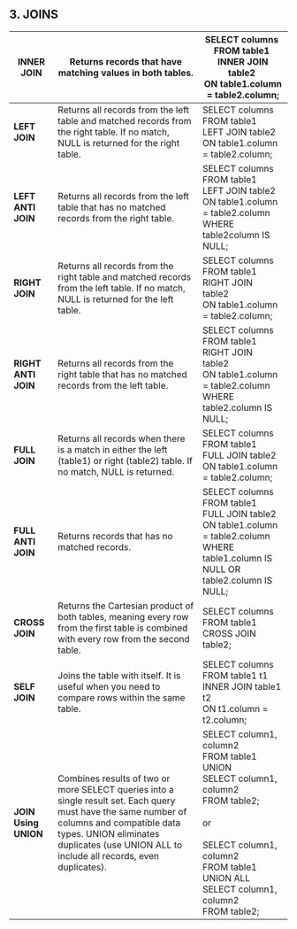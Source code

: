## 3. JOINS

| **INNER JOIN**       | Returns records that have matching values in both tables.                                                                                                                                                                                | SELECT columns <br>FROM table1 <br>INNER JOIN table2 <br>ON table1.column = table2.column;<br>                                                                                                                         |
| -------------------- | ---------------------------------------------------------------------------------------------------------------------------------------------------------------------------------------------------------------------------------------- | ---------------------------------------------------------------------------------------------------------------------------------------------------------------------------------------------------------------------- |
| **LEFT JOIN**        | Returns all records from the left table and matched records from the right table. If no match, NULL is returned for the right table.                                                                                                     | SELECT columns <br>FROM table1 <br>LEFT JOIN table2 <br>ON table1.column = table2.column;<br>                                                                                                                          |
| **LEFT ANTI JOIN**   | Returns all records from the left table that has no matched records from the right table.                                                                                                                                                | SELECT columns <br>FROM table1 <br>LEFT JOIN table2 <br>ON table1.column = table2.column<br>WHERE table2column IS NULL;<br>                                                                                            |
| **RIGHT JOIN**       | Returns all records from the right table and matched records from the left table. If no match, NULL is returned for the left table.                                                                                                      | SELECT columns <br>FROM table1 <br>RIGHT JOIN table2 <br>ON table1.column = table2.column;<br>                                                                                                                         |
| **RIGHT ANTI JOIN**  | Returns all records from the right table that has no matched records from the left table.                                                                                                                                                | SELECT columns <br>FROM table1 <br>RIGHT JOIN table2 <br>ON table1.column = table2.column<br>WHERE table2.column IS NULL;<br>                                                                                          |
| **FULL JOIN**        | Returns all records when there is a match in either the left (table1) or right (table2) table. If no match, NULL is returned.                                                                                                            | SELECT columns <br>FROM table1 <br>FULL JOIN table2 <br>ON table1.column = table2.column;<br>                                                                                                                          |
| **FULL ANTI JOIN**   | Returns records that has no matched records.                                                                                                                                                                                             | SELECT columns <br>FROM table1 <br>FULL JOIN table2 <br>ON table1.column = table2.column<br>WHERE table1.column IS NULL OR table2.column IS NULL;<br>                                                                  |
| **CROSS JOIN**       | Returns the Cartesian product of both tables, meaning every row from the first table is combined with every row from the second table.                                                                                                   | SELECT columns <br>FROM table1 <br>CROSS JOIN table2;<br>                                                                                                                                                              |
| **SELF JOIN**        | Joins the table with itself. It is useful when you need to compare rows within the same table.                                                                                                                                           | SELECT columns <br>FROM table1 t1 <br>INNER JOIN table1 t2 <br>ON t1.column = t2.column;<br>                                                                                                                           |
| **JOIN Using UNION** | Combines results of two or more SELECT queries into a single result set. Each query must have the same number of columns and compatible data types. UNION eliminates duplicates (use UNION ALL to include all records, even duplicates). | SELECT column1, column2 <br>FROM table1 <br>UNION <br>SELECT column1, column2 <br>FROM table2;<br><br>or<br><br>SELECT column1, column2 <br>FROM table1 <br>UNION ALL <br>SELECT column1, column2 <br>FROM table2;<br> |
